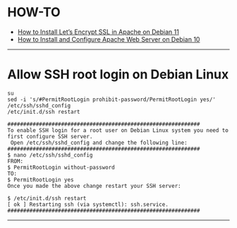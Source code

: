 # HOW-TO
- [How to Install Let’s Encrypt SSL in Apache on Debian 11](https://www.itzgeek.com/how-tos/linux/debian/how-to-install-lets-encrypt-ssl-certificate-in-apache-on-debian-11.html)
- [How to Install and Configure Apache Web Server on Debian 10](https://vitux.com/debian-apache/)
---
# Allow SSH root login on Debian Linux
```
su
sed -i 's/#PermitRootLogin prohibit-password/PermitRootLogin yes/' /etc/ssh/sshd_config
/etc/init.d/ssh restart
```
```
#############################################################
To enable SSH login for a root user on Debian Linux system you need to first configure SSH server.
 Open /etc/ssh/sshd_config and change the following line:
#############################################################
$ nano /etc/ssh/sshd_config
FROM:
$ PermitRootLogin without-password
TO:
$ PermitRootLogin yes
Once you made the above change restart your SSH server:

$ /etc/init.d/ssh restart
[ ok ] Restarting ssh (via systemctl): ssh.service.
#############################################################
```
---
